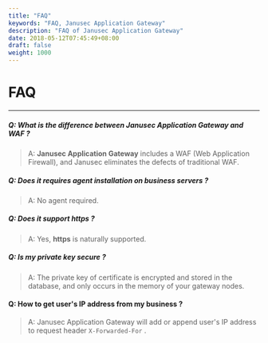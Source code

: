 ```yaml
---
title: "FAQ"
keywords: "FAQ, Janusec Application Gateway"
description: "FAQ of Janusec Application Gateway"
date: 2018-05-12T07:45:49+08:00
draft: false
weight: 1000
---
```


# FAQ
----

##### Q: What is the difference between Janusec Application Gateway and WAF ?
> A: **Janusec Application Gateway** includes a WAF (Web Application Firewall), and Janusec eliminates the defects of traditional WAF.   

##### Q: Does it requires agent installation on business servers ?
> A: No agent required.  

##### Q: Does it support **https** ?
> A: Yes, **https** is naturally supported.  

##### Q: Is my private key secure ?
> A: The private key of certificate is encrypted and stored in the database, and only occurs in the memory of your gateway nodes.  

#### Q: How to get user's IP address from my business ?
> A: Janusec Application Gateway will add or append user's IP address to request header `X-Forwarded-For` .      


